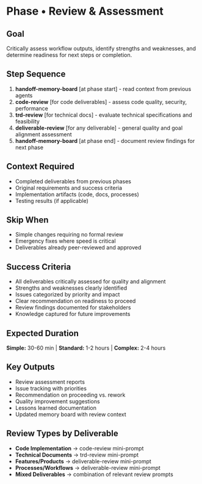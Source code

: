 # Phase • Review & Assessment

## Goal
Critically assess workflow outputs, identify strengths and weaknesses, and determine readiness for next steps or completion.

## Step Sequence
1. **handoff-memory-board** [at phase start] - read context from previous agents
2. **code-review** [for code deliverables] - assess code quality, security, performance
3. **trd-review** [for technical docs] - evaluate technical specifications and feasibility  
4. **deliverable-review** [for any deliverable] - general quality and goal alignment assessment
5. **handoff-memory-board** [at phase end] - document review findings for next phase

## Context Required
- Completed deliverables from previous phases
- Original requirements and success criteria
- Implementation artifacts (code, docs, processes)
- Testing results (if applicable)

## Skip When
- Simple changes requiring no formal review
- Emergency fixes where speed is critical
- Deliverables already peer-reviewed and approved

## Success Criteria
- All deliverables critically assessed for quality and alignment
- Strengths and weaknesses clearly identified
- Issues categorized by priority and impact
- Clear recommendation on readiness to proceed
- Review findings documented for stakeholders
- Knowledge captured for future improvements

## Expected Duration
**Simple:** 30-60 min | **Standard:** 1-2 hours | **Complex:** 2-4 hours

## Key Outputs
- Review assessment reports
- Issue tracking with priorities
- Recommendation on proceeding vs. rework
- Quality improvement suggestions
- Lessons learned documentation
- Updated memory board with review context

## Review Types by Deliverable
- **Code Implementation** → code-review mini-prompt
- **Technical Documents** → trd-review mini-prompt  
- **Features/Products** → deliverable-review mini-prompt
- **Processes/Workflows** → deliverable-review mini-prompt
- **Mixed Deliverables** → combination of relevant review prompts 